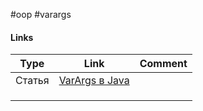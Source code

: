 #oop #varargs

#### Links
| Type | Link | Comment |
| ---- | ---- | ------- |
|Статья      |[VarArgs в Java](https://vertex-academy.com/tutorials/ru/varargs-v-java/)      |         |
|      |      |         |
|      |      |         |
|      |      |         |


